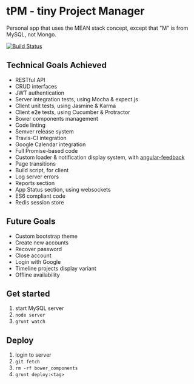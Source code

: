 # tPM - tiny Project Manager

Personal app that uses the MEAN stack concept, except that "M" is from MySQL, not Mongo.

[![Build Status](https://travis-ci.org/andreipfeiffer/tpm.svg?branch=master)](https://travis-ci.org/andreipfeiffer/tpm)

## Technical Goals Achieved

* RESTful API
* CRUD interfaces
* JWT authentication
* Server integration tests, using Mocha & expect.js
* Client unit tests, using Jasmine & Karma
* Client e2e tests, using Cucumber & Protractor
* Bower components management
* Code linting
* Semver release system
* Travis-CI integration
* Google Calendar integration
* Full Promise-based code
* Custom loader & notification display system, with [angular-feedback](https://github.com/andreipfeiffer/angular-feedback)
* Page transitions
* Build script, for client
* Log server errors
* Reports section
* App Status section, using websockets
* ES6 compliant code
* Redis session store

## Future Goals

* Custom bootstrap theme
* Create new accounts
* Recover password
* Close account
* Login with Google
* Timeline projects display variant
* Offline availability

## Get started

1. start MySQL server
2. `node server`
3. `grunt watch`

## Deploy

1. login to server
2. `git fetch`
3. `rm -rf bower_components`
4. `grunt deploy:<tag>`

